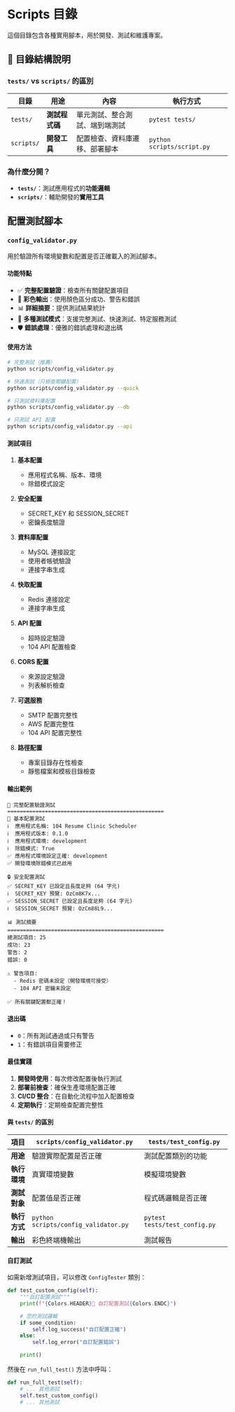 # Scripts 目錄

這個目錄包含各種實用腳本，用於開發、測試和維護專案。

## 📁 目錄結構說明

### `tests/` vs `scripts/` 的區別

| 目錄       | 用途           | 內容                           | 執行方式                   |
| ---------- | -------------- | ------------------------------ | -------------------------- |
| `tests/`   | **測試程式碼** | 單元測試、整合測試、端到端測試 | `pytest tests/`            |
| `scripts/` | **開發工具**   | 配置檢查、資料庫遷移、部署腳本 | `python scripts/script.py` |

### 為什麼分開？

- **`tests/`**：測試應用程式的**功能邏輯**
- **`scripts/`**：輔助開發的**實用工具**

## 配置測試腳本

### `config_validator.py`

用於驗證所有環境變數和配置是否正確載入的測試腳本。

#### 功能特點

- ✅ **完整配置驗證**：檢查所有關鍵配置項目
- 🎨 **彩色輸出**：使用顏色區分成功、警告和錯誤
- 📊 **詳細摘要**：提供測試結果統計
- 🔧 **多種測試模式**：支援完整測試、快速測試、特定服務測試
- 🛡️ **錯誤處理**：優雅的錯誤處理和退出碼

#### 使用方法

```bash
# 完整測試（推薦）
python scripts/config_validator.py

# 快速測試（只檢查關鍵配置）
python scripts/config_validator.py --quick

# 只測試資料庫配置
python scripts/config_validator.py --db

# 只測試 API 配置
python scripts/config_validator.py --api
```

#### 測試項目

1. **基本配置**

   - 應用程式名稱、版本、環境
   - 除錯模式設定

2. **安全配置**

   - SECRET_KEY 和 SESSION_SECRET
   - 密鑰長度驗證

3. **資料庫配置**

   - MySQL 連接設定
   - 使用者帳號驗證
   - 連接字串生成

4. **快取配置**

   - Redis 連接設定
   - 連接字串生成

5. **API 配置**

   - 超時設定驗證
   - 104 API 配置檢查

6. **CORS 配置**

   - 來源設定驗證
   - 列表解析檢查

7. **可選服務**

   - SMTP 配置完整性
   - AWS 配置完整性
   - 104 API 配置完整性

8. **路徑配置**
   - 專案目錄存在性檢查
   - 靜態檔案和模板目錄檢查

#### 輸出範例

```
🚀 完整配置驗證測試
==================================================
🔧 基本配置測試
ℹ️  應用程式名稱: 104 Resume Clinic Scheduler
ℹ️  應用程式版本: 0.1.0
ℹ️  應用程式環境: development
ℹ️  除錯模式: True
✅ 應用程式環境設定正確: development
✅ 開發環境除錯模式已啟用

🔒 安全配置測試
✅ SECRET_KEY 已設定且長度足夠 (64 字元)
ℹ️  SECRET_KEY 預覽: OzCm8K7x...
✅ SESSION_SECRET 已設定且長度足夠 (64 字元)
ℹ️  SESSION_SECRET 預覽: OzCm88L9...

📊 測試摘要
==================================================
總測試項目: 25
成功: 23
警告: 2
錯誤: 0

⚠️ 警告項目:
  - Redis 密碼未設定（開發環境可接受）
  - 104 API 密鑰未設定

✅ 所有關鍵配置都正確！
```

#### 退出碼

- `0`：所有測試通過或只有警告
- `1`：有錯誤項目需要修正

#### 最佳實踐

1. **開發時使用**：每次修改配置後執行測試
2. **部署前檢查**：確保生產環境配置正確
3. **CI/CD 整合**：在自動化流程中加入配置檢查
4. **定期執行**：定期檢查配置完整性

#### 與 `tests/` 的區別

| 項目         | `scripts/config_validator.py`        | `tests/test_config.py`        |
| ------------ | ------------------------------------ | ----------------------------- |
| **用途**     | 驗證實際配置是否正確                 | 測試配置類別的功能            |
| **執行環境** | 真實環境變數                         | 模擬環境變數                  |
| **測試對象** | 配置值是否正確                       | 程式碼邏輯是否正確            |
| **執行方式** | `python scripts/config_validator.py` | `pytest tests/test_config.py` |
| **輸出**     | 彩色終端機輸出                       | 測試報告                      |

#### 自訂測試

如需新增測試項目，可以修改 `ConfigTester` 類別：

```python
def test_custom_config(self):
    """自訂配置測試"""
    print(f"{Colors.HEADER}🔧 自訂配置測試{Colors.ENDC}")

    # 您的測試邏輯
    if some_condition:
        self.log_success("自訂配置正確")
    else:
        self.log_error("自訂配置錯誤")

    print()
```

然後在 `run_full_test()` 方法中呼叫：

```python
def run_full_test(self):
    # ... 其他測試
    self.test_custom_config()
    # ... 其他測試
```
